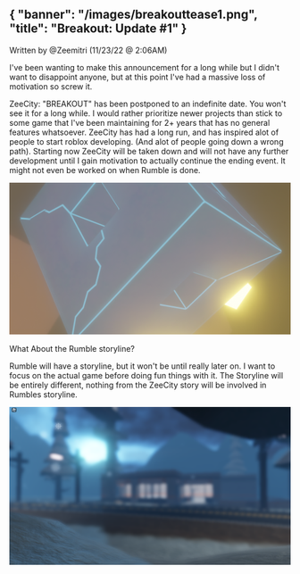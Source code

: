 {
  "banner": "/images/breakouttease1.png",
  "title": "Breakout: Update #1"
}
---
Written by @Zeemitri (11/23/22 @ 2:06AM)


I've been wanting to make this announcement for a long while but I didn't want to disappoint anyone, but at this point I've had a massive loss of motivation so screw it.

ZeeCity: "BREAKOUT" has been postponed to an indefinite date. You won't see it for a long while. I would rather prioritize newer projects than stick to some game that I've been maintaining for 2+ years that has no general features whatsoever. ZeeCity has had a long run, and has inspired alot of people to start roblox developing. (And alot of people going down a wrong path). Starting now ZeeCity will be taken down and will not have any further development until I gain motivation to actually continue the ending event. It might not even be worked on when Rumble is done.

![](/images/breakouttease1.png)

What About the Rumble storyline?

Rumble will have a storyline, but it won't be until really later on. I want to focus on the actual game before doing fun things with it. The Storyline will be entirely different, nothing from the ZeeCity story will be involved in Rumbles storyline.

![](/images/rumble.png)